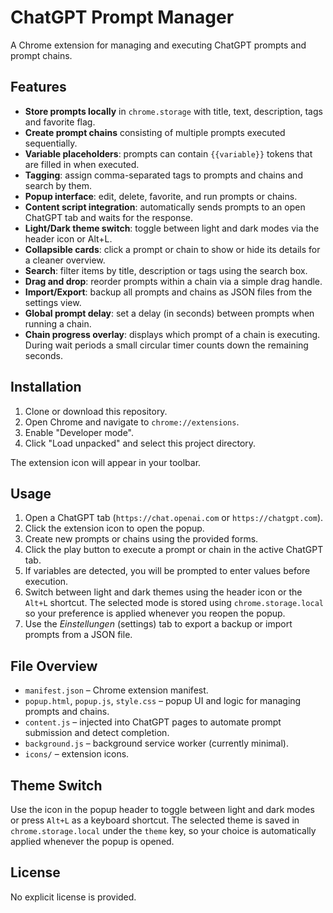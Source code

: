 # ChatGPT Prompt Manager

A Chrome extension for managing and executing ChatGPT prompts and prompt chains.

## Features

- **Store prompts locally** in `chrome.storage` with title, text, description, tags and favorite flag.
- **Create prompt chains** consisting of multiple prompts executed sequentially.
- **Variable placeholders**: prompts can contain `{{variable}}` tokens that are filled in when executed.
- **Tagging**: assign comma-separated tags to prompts and chains and search by them.
- **Popup interface**: edit, delete, favorite, and run prompts or chains.
- **Content script integration**: automatically sends prompts to an open ChatGPT tab and waits for the response.
- **Light/Dark theme switch**: toggle between light and dark modes via the header icon or Alt+L.
- **Collapsible cards**: click a prompt or chain to show or hide its details for a cleaner overview.
- **Search**: filter items by title, description or tags using the search box.
- **Drag and drop**: reorder prompts within a chain via a simple drag handle.
- **Import/Export**: backup all prompts and chains as JSON files from the settings view.
- **Global prompt delay**: set a delay (in seconds) between prompts when running a chain.
- **Chain progress overlay**: displays which prompt of a chain is executing. During wait periods a small circular timer counts down the remaining seconds.

## Installation

1. Clone or download this repository.
2. Open Chrome and navigate to `chrome://extensions`.
3. Enable "Developer mode".
4. Click "Load unpacked" and select this project directory.

The extension icon will appear in your toolbar.

## Usage

1. Open a ChatGPT tab (`https://chat.openai.com` or `https://chatgpt.com`).
2. Click the extension icon to open the popup.
3. Create new prompts or chains using the provided forms.
4. Click the play button to execute a prompt or chain in the active ChatGPT tab.
5. If variables are detected, you will be prompted to enter values before execution.
6. Switch between light and dark themes using the header icon or the `Alt+L` shortcut. The selected mode is stored using `chrome.storage.local` so your preference is applied whenever you reopen the popup.
7. Use the *Einstellungen* (settings) tab to export a backup or import prompts from a JSON file.

## File Overview

- `manifest.json` – Chrome extension manifest.
- `popup.html`, `popup.js`, `style.css` – popup UI and logic for managing prompts and chains.
- `content.js` – injected into ChatGPT pages to automate prompt submission and detect completion.
- `background.js` – background service worker (currently minimal).
- `icons/` – extension icons.

## Theme Switch

Use the icon in the popup header to toggle between light and dark modes or press `Alt+L` as a keyboard shortcut. The selected theme is saved in `chrome.storage.local` under the `theme` key, so your choice is automatically applied whenever the popup is opened.

## License

No explicit license is provided.
